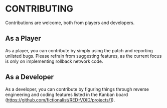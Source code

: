 # CONTRIBUTING

Contributions are welcome, both from players and developers.

## As a Player

As a player, you can contribute by simply using the patch and reporting unlisted bugs.
Please refrain from suggesting features, as the current focus is only on implementing rollback network code.

## As a Developer

As a developer, you can contribute by figuring things through reverse engineering and coding features listed in the Kanban board (https://github.com/fictionalist/RED-VOID/projects/1).
